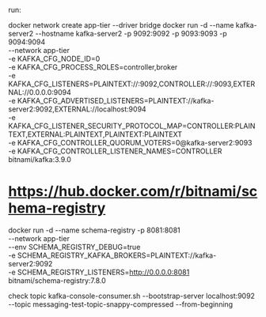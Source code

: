 run:

docker network create app-tier --driver bridge
docker run -d --name kafka-server2 --hostname kafka-server2 -p 9092:9092 -p 9093:9093 -p 9094:9094 \
--network app-tier \
-e KAFKA_CFG_NODE_ID=0 \
-e KAFKA_CFG_PROCESS_ROLES=controller,broker \
-e KAFKA_CFG_LISTENERS=PLAINTEXT://:9092,CONTROLLER://:9093,EXTERNAL://0.0.0.0:9094 \
-e KAFKA_CFG_ADVERTISED_LISTENERS=PLAINTEXT://kafka-server2:9092,EXTERNAL://localhost:9094 \
-e KAFKA_CFG_LISTENER_SECURITY_PROTOCOL_MAP=CONTROLLER:PLAINTEXT,EXTERNAL:PLAINTEXT,PLAINTEXT:PLAINTEXT \
-e KAFKA_CFG_CONTROLLER_QUORUM_VOTERS=0@kafka-server2:9093 \
-e KAFKA_CFG_CONTROLLER_LISTENER_NAMES=CONTROLLER \
bitnami/kafka:3.9.0

# https://hub.docker.com/r/bitnami/schema-registry
docker run -d --name schema-registry -p 8081:8081 \
--network app-tier \
--env SCHEMA_REGISTRY_DEBUG=true \
-e SCHEMA_REGISTRY_KAFKA_BROKERS=PLAINTEXT://kafka-server2:9092 \
-e SCHEMA_REGISTRY_LISTENERS=http://0.0.0.0:8081 \
bitnami/schema-registry:7.8.0

check topic
kafka-console-consumer.sh --bootstrap-server localhost:9092 --topic messaging-test-topic-snappy-compressed --from-beginning
